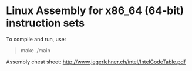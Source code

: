 # Linux Assembly for x86_64 (64-bit) instruction sets

To compile and run, use:

> make
> ./main

Assembly cheat sheet: http://www.jegerlehner.ch/intel/IntelCodeTable.pdf